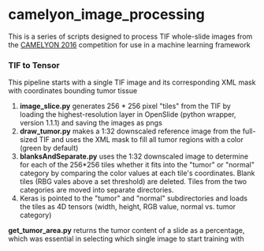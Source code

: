 # camelyon_image_processing

This is a series of scripts designed to process TIF whole-slide images from the [CAMELYON 2016](https://camelyon16.grand-challenge.org/Data/) competition for use in a machine learning framework



### TIF to Tensor

This pipeline starts with a single TIF image and its corresponding XML mask with coordinates bounding tumor tissue

1. **image_slice.py** generates 256 * 256 pixel "tiles" from the TIF by loading the highest-resolution layer in OpenSlide (python wrapper, version 1.1.1) and saving the images as pngs
2. **draw_tumor.py** makes a 1:32 downscaled reference image from the full-sized TIF and uses the XML mask to fill all tumor regions with a color (green by default)
3. **blanksAndSeparate.py** uses the 1:32 downscaled image to determine for each of the 256*256 tiles whether it fits into the "tumor" or "normal" category by comparing the color values at each tile's coordinates. Blank tiles (RBG vales above a set threshold) are deleted. Tiles from the two categories are moved into separate directories. 
4. Keras is pointed to the "tumor" and "normal" subdirectories and loads the tiles as 4D tensors (width, height, RGB value, normal vs. tumor category)

**get_tumor_area.py** returns the tumor content of a slide as a percentage, which was essential in selecting which single image to start training with
